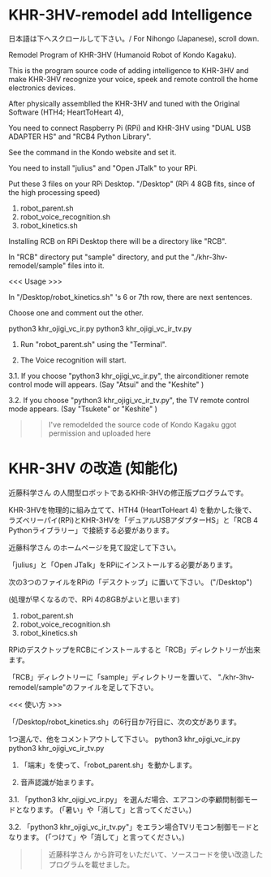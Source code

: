 # KHR-3HV-remodel add Intelligence
 日本語は下へスクロールして下さい。/ For Nihongo (Japanese), scroll down.
 
 Remodel Program of KHR-3HV (Humanoid Robot of Kondo Kagaku).
 
 This is the program source code of adding intelligence to KHR-3HV and make KHR-3HV recognize your voice, speek and remote controll the home electronics devices.
 
 After physically assemblled the KHR-3HV and tuned with the Original Software (HTH4; HeartToHeart 4),
 
 You need to connect Raspberry Pi (RPi) and KHR-3HV using "DUAL USB ADAPTER HS" and "RCB4 Python Library".
 
 See the command in the Kondo website and set it.
 
 You need to install "julius" and "Open JTalk" to your RPi.
 
 Put these 3 files on your RPi Desktop. "/Desktop"
 (RPi 4 8GB fits, since of the high processing speed)
 
 1. robot_parent.sh
 2. robot_voice_recognition.sh
 3. robot_kinetics.sh

 Installing RCB on RPi Desktop there will be a directory like "RCB".
 
 In "RCB" directory put "sample" directory, 
 and put the "./khr-3hv-remodel/sample" files into it.
 
 <<< Usage >>>

 In "/Desktop/robot_kinetics.sh" 's 6 or 7th row,
 there are next sentences. 
 
 Choose one and comment out the other.
 
   python3 khr_ojigi_vc_ir.py
   python3 khr_ojigi_vc_ir_tv.py
 
 1. Run "robot_parent.sh" using the "Terminal".
  
 2. The Voice recognition will start.

 3.1. If you choose "python3 khr_ojigi_vc_ir.py", the airconditioner remote control mode will appears.
      (Say "Atsui" <Hot in Japanese> and the "Keshite" <Turn off in Japanese>)
 
 3.2. If you choose "python3 khr_ojigi_vc_ir_tv.py", the TV remote control mode appears.
      (Say "Tsukete" <Turn on in Japanese> or "Keshite" <Turn off in Japanese>)
 
 >> I've remodelded the source code of Kondo Kagaku ggot permission and uploaded here
 
 # KHR-3HV の改造 (知能化)

 近藤科学さん の人間型ロボットであるKHR-3HVの修正版プログラムです。
 
 KHR-3HVを物理的に組み立てて、HTH4 (HeartToHeart 4) を動かした後で、
 ラズベリーパイ(RPi)とKHR-3HVを「デュアルUSBアダプターHS」と「RCB 4 Pythonライブラリー」で接続する必要があります。
 
 近藤科学さん のホームページを見て設定して下さい。
 
 「julius」と「Open JTalk」をRPiにインストールする必要があります。
 
 
 次の3つのファイルをRPiの「デスクトップ」に置いて下さい。 ("/Desktop")
 
 (処理が早くなるので、RPi 4の8GBがよいと思います)
 
 1. robot_parent.sh
 2. robot_voice_recognition.sh
 3. robot_kinetics.sh

 RPiのデスクトップをRCBにインストールすると「RCB」ディレクトリーが出来ます。
 
 「RCB」ディレクトリーに「sample」ディレクトリーを置いて、 
 "./khr-3hv-remodel/sample"のファイルを足して下さい。
 
 <<< 使い方 >>>

 「/Desktop/robot_kinetics.sh」の6行目か7行目に、次の文があります。
 
 1つ選んで、他をコメントアウトして下さい。
   python3 khr_ojigi_vc_ir.py
   python3 khr_ojigi_vc_ir_tv.py
 
 1. 「端末」を使って、「robot_parent.sh」を動かします。
  
 2. 音声認識が始まります。
 
 3.1. 「python3 khr_ojigi_vc_ir.py」 を選んだ場合、エアコンの李顧問制御モードとなります。
      (「暑い」や「消して」と言ってください。)
 
 3.2. 「python3 khr_ojigi_vc_ir_tv.py"」をエラン場合TVリモコン制御モードとなります。
      (「つけて」や「消して」と言ってください。)
 

>> 近藤科学さん から許可をいただいて、ソースコードを使い改造したプログラムを載せました。
